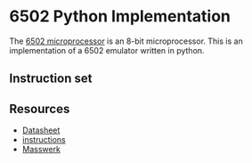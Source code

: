 # 6502 Python Implementation

The [6502 microprocessor](https://en.wikipedia.org/wiki/MOS_Technology_6502) is an 8-bit microprocessor.
This is an implementation of a 6502 emulator written in python.

## Instruction set



## Resources

- [Datasheet](https://www.princeton.edu/~mae412/HANDOUTS/Datasheets/6502.pdf)
- [instructions](https://www.cs.otago.ac.nz/cosc243/pdf/6502Poster.pdf)
- [Masswerk](https://www.masswerk.at/6502/6502_instruction_set.html#ADC)
